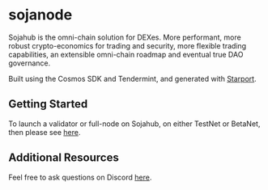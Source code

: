 # sojanode

Sojahub is the omni-chain solution for DEXes. More performant, more robust crypto-economics for trading and security, more flexible trading capabilities, an extensible omni-chain roadmap and eventual true DAO governance.

Built using the Cosmos SDK and Tendermint, and generated with [Starport](https://github.com/tendermint/starport).

## Getting Started

To launch a validator or full-node on Sojahub, on either TestNet or BetaNet, then please see [here](https://github.com/Sojahub/sojahub-validators).

## Additional Resources

Feel free to ask questions on Discord [here](https://discord.gg/vdNRZBttC8).

